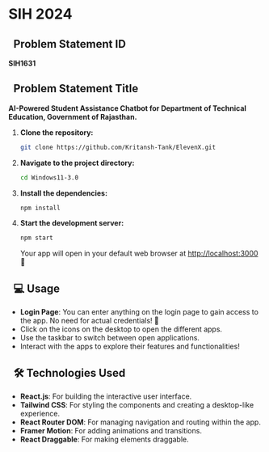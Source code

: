 # SIH 2024

## <div style="margin-left:10px;">Problem Statement ID

**SIH1631**

## <div style="margin-left:10px;">Problem Statement Title

**AI-Powered Student Assistance Chatbot for Department of Technical Education, Government of Rajasthan.**

1. **Clone the repository:**

   ```bash
   git clone https://github.com/Kritansh-Tank/ElevenX.git
   ```

2. **Navigate to the project directory:**

   ```bash
   cd Windows11-3.0
   ```

3. **Install the dependencies:**

   ```bash
   npm install
   ```

4. **Start the development server:**

   ```bash
   npm start
   ```

   Your app will open in your default web browser at [http://localhost:3000](http://localhost:3000) 🎉

## <div style="margin-left:10px;">💻 Usage

- **Login Page**: You can enter anything on the login page to gain access to the app. No need for actual credentials! 🔐
- Click on the icons on the desktop to open the different apps.
- Use the taskbar to switch between open applications.
- Interact with the apps to explore their features and functionalities!

## <div style="margin-left:10px;">🛠️ Technologies Used

- **React.js**: For building the interactive user interface.
- **Tailwind CSS**: For styling the components and creating a desktop-like experience.
- **React Router DOM**: For managing navigation and routing within the app.
- **Framer Motion**: For adding animations and transitions.
- **React Draggable**: For making elements draggable.
